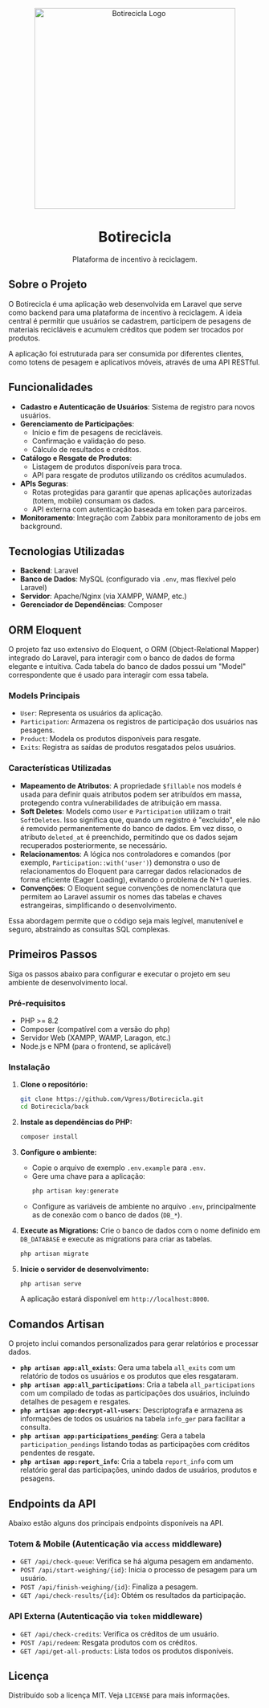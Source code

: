 <p align="center"><a href="https://github.com/Vgress/Botirecicla" target="_blank"><img src="https://raw.githubusercontent.com/laravel/art/master/logo-lockup/5%20SVG/2%20CMYK/1%20Full%20Color/laravel-logolockup-cmyk-red.svg" width="400" alt="Botirecicla Logo"></a></p>

<h1 align="center">Botirecicla</h1>

<p align="center">
  Plataforma de incentivo à reciclagem.
</p>

## Sobre o Projeto

O Botirecicla é uma aplicação web desenvolvida em Laravel que serve como backend para uma plataforma de incentivo à reciclagem. A ideia central é permitir que usuários se cadastrem, participem de pesagens de materiais recicláveis e acumulem créditos que podem ser trocados por produtos.

A aplicação foi estruturada para ser consumida por diferentes clientes, como totens de pesagem e aplicativos móveis, através de uma API RESTful.

## Funcionalidades

- **Cadastro e Autenticação de Usuários**: Sistema de registro para novos usuários.
- **Gerenciamento de Participações**:
    - Início e fim de pesagens de recicláveis.
    - Confirmação e validação do peso.
    - Cálculo de resultados e créditos.
- **Catálogo e Resgate de Produtos**:
    - Listagem de produtos disponíveis para troca.
    - API para resgate de produtos utilizando os créditos acumulados.
- **APIs Seguras**:
    - Rotas protegidas para garantir que apenas aplicações autorizadas (totem, mobile) consumam os dados.
    - API externa com autenticação baseada em token para parceiros.
- **Monitoramento**: Integração com Zabbix para monitoramento de jobs em background.

## Tecnologias Utilizadas

- **Backend**: Laravel
- **Banco de Dados**: MySQL (configurado via `.env`, mas flexível pelo Laravel)
- **Servidor**: Apache/Nginx (via XAMPP, WAMP, etc.)
- **Gerenciador de Dependências**: Composer

## ORM Eloquent

O projeto faz uso extensivo do Eloquent, o ORM (Object-Relational Mapper) integrado do Laravel, para interagir com o banco de dados de forma elegante e intuitiva. Cada tabela do banco de dados possui um "Model" correspondente que é usado para interagir com essa tabela.

### Models Principais

-   `User`: Representa os usuários da aplicação.
-   `Participation`: Armazena os registros de participação dos usuários nas pesagens.
-   `Product`: Modela os produtos disponíveis para resgate.
-   `Exits`: Registra as saídas de produtos resgatados pelos usuários.

### Características Utilizadas

-   **Mapeamento de Atributos**: A propriedade `$fillable` nos models é usada para definir quais atributos podem ser atribuídos em massa, protegendo contra vulnerabilidades de atribuição em massa.
-   **Soft Deletes**: Models como `User` e `Participation` utilizam o trait `SoftDeletes`. Isso significa que, quando um registro é "excluído", ele não é removido permanentemente do banco de dados. Em vez disso, o atributo `deleted_at` é preenchido, permitindo que os dados sejam recuperados posteriormente, se necessário.
-   **Relacionamentos**: A lógica nos controladores e comandos (por exemplo, `Participation::with('user')`) demonstra o uso de relacionamentos do Eloquent para carregar dados relacionados de forma eficiente (Eager Loading), evitando o problema de N+1 queries.
-   **Convenções**: O Eloquent segue convenções de nomenclatura que permitem ao Laravel assumir os nomes das tabelas e chaves estrangeiras, simplificando o desenvolvimento.

Essa abordagem permite que o código seja mais legível, manutenível e seguro, abstraindo as consultas SQL complexas.

## Primeiros Passos

Siga os passos abaixo para configurar e executar o projeto em seu ambiente de desenvolvimento local.

### Pré-requisitos

- PHP >= 8.2
- Composer (compatível com a versão do php)
- Servidor Web (XAMPP, WAMP, Laragon, etc.)
- Node.js e NPM (para o frontend, se aplicável)

### Instalação

1. **Clone o repositório:**
   ```bash
   git clone https://github.com/Vgress/Botirecicla.git
   cd Botirecicla/back
   ```

2. **Instale as dependências do PHP:**
   ```bash
   composer install
   ```

3. **Configure o ambiente:**
   - Copie o arquivo de exemplo `.env.example` para `.env`.
   - Gere uma chave para a aplicação:
     ```bash
     php artisan key:generate
     ```
   - Configure as variáveis de ambiente no arquivo `.env`, principalmente as de conexão com o banco de dados (`DB_*`).

4. **Execute as Migrations:**
   Crie o banco de dados com o nome definido em `DB_DATABASE` e execute as migrations para criar as tabelas.
   ```bash
   php artisan migrate
   ```

5. **Inicie o servidor de desenvolvimento:**
   ```bash
   php artisan serve
   ```
   A aplicação estará disponível em `http://localhost:8000`.

## Comandos Artisan

O projeto inclui comandos personalizados para gerar relatórios e processar dados.

- **`php artisan app:all_exists`**: Gera uma tabela `all_exits` com um relatório de todos os usuários e os produtos que eles resgataram.
- **`php artisan app:all_participations`**: Cria a tabela `all_participations` com um compilado de todas as participações dos usuários, incluindo detalhes de pesagem e resgates.
- **`php artisan app:decrypt-all-users`**: Descriptografa e armazena as informações de todos os usuários na tabela `info_ger` para facilitar a consulta.
- **`php artisan app:participations_pending`**: Gera a tabela `participation_pendings` listando todas as participações com créditos pendentes de resgate.
- **`php artisan app:report_info`**: Cria a tabela `report_info` com um relatório geral das participações, unindo dados de usuários, produtos e pesagens.

## Endpoints da API

Abaixo estão alguns dos principais endpoints disponíveis na API.

### Totem & Mobile (Autenticação via `access` middleware)
- `GET /api/check-queue`: Verifica se há alguma pesagem em andamento.
- `POST /api/start-weighing/{id}`: Inicia o processo de pesagem para um usuário.
- `POST /api/finish-weighing/{id}`: Finaliza a pesagem.
- `GET /api/check-results/{id}`: Obtém os resultados da participação.

### API Externa (Autenticação via `token` middleware)
- `GET /api/check-credits`: Verifica os créditos de um usuário.
- `POST /api/redeem`: Resgata produtos com os créditos.
- `GET /api/get-all-products`: Lista todos os produtos disponíveis.

## Licença

Distribuído sob a licença MIT. Veja `LICENSE` para mais informações.
